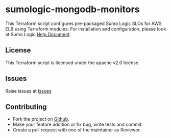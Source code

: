# sumologic-mongodb-monitors

This Terraform script configures pre-packaged Sumo Logic SLOs for AWS ELB using Terraform modules.
For installation and configuration, please look at Sumo Logic [Help Document](https://help.sumologic.com/07Sumo-Logic-Apps/12Databases/MongoDB/MongoDB-App-Dashboards).
## License

This Terraform script is licensed under the apache v2.0 license.

## Issues

Raise issues at [Issues](https://github.com/SumoLogic/sumologic-solution-templates/issues)

## Contributing

* Fork the project on [Github](https://github.com/SumoLogic/sumologic-solution-templates).
* Make your feature addition or fix bug, write tests and commit.
* Create a pull request with one of the maintainer as Reviewer.